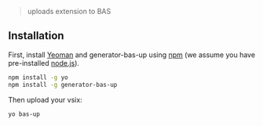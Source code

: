 
> uploads extension to BAS

## Installation

First, install [Yeoman](http://yeoman.io) and generator-bas-up using [npm](https://www.npmjs.com/) (we assume you have pre-installed [node.js](https://nodejs.org/)).

```bash
npm install -g yo
npm install -g generator-bas-up
```

Then upload your vsix:

```bash
yo bas-up
```